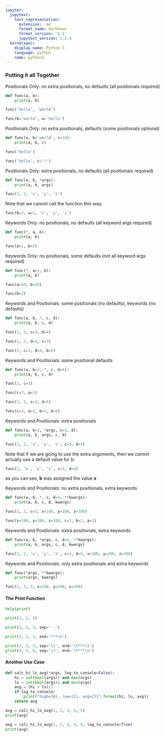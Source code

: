 ```yaml
---
jupyter:
  jupytext:
    text_representation:
      extension: .md
      format_name: markdown
      format_version: '1.1'
      jupytext_version: 1.2.4
  kernelspec:
    display_name: Python 3
    language: python
    name: python3
---
```


### Putting it all Together


Positionals Only: no extra positionals, no defaults (all positionals required)

```python
def func(a, b):
    print(a, b)
```

```python
func('hello', 'world')
```

```python
func(b='world', a='hello')
```

Positionals Only: no extra positionals, defaults (some positionals optional)

```python
def func(a, b='world', c=10):
    print(a, b, c)
```

```python
func('hello')
```

```python
func('hello', c='!')
```

Positionals Only: extra positionals, no defaults (all positionals required)

```python
def func(a, b, *args):
    print(a, b, args)
```

```python
func(1, 2, 'x', 'y', 'z')
```

Note that we cannot call the function this way:

```python
func(b=2, a=1, 'x', 'y', 'z')
```

Keywords Only: no positionals, no defaults (all keyword args required)

```python
def func(*, a, b):
    print(a, b)
```

```python
func(a=1, b=2)
```

Keywords Only: no positionals, some defaults (not all keyword args required)

```python
def func(*, a=1, b):
    print(a, b)
```

```python
func(a=10, b=20)
```

```python
func(b=2)
```

Keywords and Positionals: some positionals (no defaults), keywords (no defaults)

```python
def func(a, b, *, c, d):
    print(a, b, c, d)
```

```python
func(1, 2, c=3, d=4)
```

```python
func(1, 2, d=4, c=3)
```

```python
func(1, c=3, d=4, b=2)
```

Keywords and Positionals: some positional defaults

```python
def func(a, b=2, *, c, d=4):
    print(a, b, c, d)
```

```python
func(1, c=3)
```

```python
func(c=3, a=1)
```

```python
func(1, 2, c=3, d=4)
```

```python
func(c=3, a=1, b=2, d=4)
```

Keywords and Positionals: extra positionals

```python
def func(a, b=2, *args, c=3, d):
    print(a, b, args, c, d)
```

```python
func(1, 2, 'x', 'y', 'z', c=3, d=4)
```

Note that if we are going to use the extra arguments, then we cannot actually use a default value for b:

```python
func(1, 'x', 'y', 'z', c=3, d=4)
```

as you can see, **b** was assigned the value **x**


Keywords and Positionals: no extra positionals, extra keywords

```python
def func(a, b, *, c, d=4, **kwargs):
    print(a, b, c, d, kwargs)
```

```python
func(1, 2, c=3, x=100, y=200, z=300)
```

```python
func(x=100, y=200, z=300, c=3, b=2, a=1)
```

Keywords and Positionals: extra positionals, extra keywords

```python
def func(a, b, *args, c, d=4, **kwargs):
    print(a, b, args, c, d, kwargs)
```

```python
func(1, 2, 'x', 'y', 'z', c=3, d=5, x=100, y=200, z=300)
```

Keywords and Positionals: only extra positionals and extra keywords

```python
def func(*args, **kwargs):
    print(args, kwargs)
```

```python
func(1, 2, 3, x=100, y=200, z=300)
```

#### The Print Function

```python
help(print)
```

```python
print(1, 2, 3)
```

```python
print(1, 2, 3, sep='--')
```

```python
print(1, 2, 3, end='***\n')
```

```python
print(1, 2, 3, sep='\t', end='\t***\t')
print(4, 5, 6, sep='\t', end='\t***\n')
```

#### Another Use Case

```python
def calc_hi_lo_avg(*args, log_to_console=False):
    hi = int(bool(args)) and max(args)
    lo = int(bool(args)) and min(args)
    avg = (hi + lo)/2
    if log_to_console:
        print("high={0}, low={1}, avg={2}".format(hi, lo, avg))
    return avg
```

```python
avg = calc_hi_lo_avg(1, 2, 3, 4, 5)
print(avg)
```

```python
avg = calc_hi_lo_avg(1, 2, 3, 4, 5, log_to_console=True)
print(avg)
```

